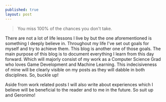 ```yaml
---
published: true
layout: post
---
```

> You miss 100% of the chances you don't take.

There are not a lot of life lessons I live by but the one aforementioned is something I deeply believe in. Throughout my life I've set out goals for myself and try to achieve them. This blog is another one of those goals. The main purpose of this blog is to document everything I learn from this day forward. Which will majorly consist of my work as a Computer Science Grad who loves Game Development and Machine Learning. This indecisiveness of mine will be clearly visible on my posts as they will dabble in both disciplines. So, buckle up!

Aside from work related posts I will also write about experiences which I believe will be beneficial to the reader and to me in the future. So suit up and Geronimo!
